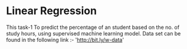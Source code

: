 # Linear Regression
This task-1
To predict the percentage of an student based on the no. of study hours, using supervised machine learning model.
Data set can be found in the following link :- 'http://bit.ly/w-data'
